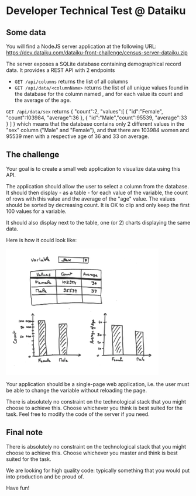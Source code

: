 # Developer Technical Test @ Dataiku

## Some data

You will find a NodeJS server application at the following URL:
https://dev.dataiku.com/dataiku-front-challenge/census-server-dataiku.zip

The server exposes a SQLite database containing demographical record data. It provides a REST API with 2 endpoints
- `GET /api/columns` returns the list of all columns
- `GET /api/data/<columnName>` returns the list of all unique values found in the database for the column named <columnName>, and for each value its count and the average of the age.

`GET /api/data/sex` returns
{
  "count":2,
  "values":[
    { "id":"Female", "count":103984, "average":36 },
    { "id":"Male","count":95539, "average":33 }
   ]
}
which means that the database contains only 2 different values in the "sex" column ("Male" and "Female"),
and that there are 103984 women and 95539 men with a respective age of 36 and 33 on average.

## The challenge

Your goal is to create a small web application to visualize data using this API.
 
The application should allow the user to select a column from the database. It should then display - as a table - for each value of the variable, the count of rows with this value and the average of the "age" value. The values should be sorted by decreasing count. It is OK to clip and only keep the first 100 values for a variable. 

It should also display next to the table, one (or 2) charts displaying the same data.

Here is how it could look like:

![charts](https://github.com/dataiku/census-challenge/blob/main/resources/charts.png)
 
Your application should be a single-page web application, i.e. the user must be able to change
the variable without reloading the page.
 
There is absolutely no constraint on the technological stack that you might choose to achieve this. Choose whichever you think is best suited for the task. Feel free to modify the code of the server if you need.

## Final note
There is absolutely no constraint on the technological stack that you might choose to achieve this. Choose whichever you master and think is best suited for the task.

We are looking for high quality code: typically something that you would put into production and be proud of.

Have fun!
